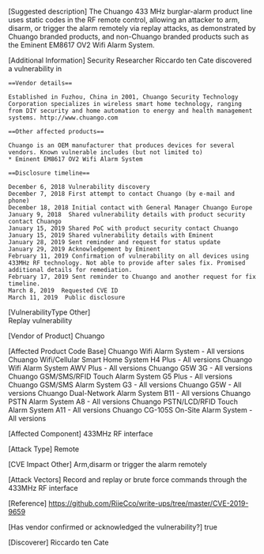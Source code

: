[Suggested description]
    The Chuango 433 MHz burglar-alarm product line uses static codes in the RF remote control, allowing an attacker to arm, disarm, or trigger the alarm remotely
    via replay attacks, as demonstrated by Chuango branded products, and non-Chuango branded products such as the Eminent EM8617 OV2 Wifi Alarm System.
 
[Additional Information]
    Security Researcher Riccardo ten Cate discovered a vulnerability in
 
    ==Vendor details==
 
    Established in Fuzhou, China in 2001, Chuango Security Technology
    Corporation specializes in wireless smart home technology, ranging
    from DIY security and home automation to energy and health management
    systems. http://www.chuango.com
 
    ==Other affected products==
 
    Chuango is an OEM manufacturer that produces devices for several vendors. Known vulnerable includes (but not limited to)
    * Eminent EM8617 OV2 Wifi Alarm System
 
    ==Disclosure timeline==
 
    December 6, 2018 Vulnerability discovery
    December 7, 2018 First attempt to contact Chuango (by e-mail and phone)
    December 18, 2018 Initial contact with General Manager Chuango Europe
    January 9, 2018  Shared vulnerability details with product security contact Chuango
    January 15, 2019 Shared PoC with product security contact Chuango
    January 15, 2019 Shared vulnerability details with Eminent
    January 28, 2019 Sent reminder and request for status update
    January 29, 2019 Acknowledgement by Eminent
    February 11, 2019 Confirmation of vulnerability on all devices using
    433MHz RF technology. Not able to provide after sales fix. Promised
    additional details for remediation.
    February 17, 2019 Sent reminder to Chuango and another request for fix timeline.
    March 8, 2019  Requested CVE ID
    March 11, 2019  Public disclosure

[VulnerabilityType Other]  
    Replay vulnerability
  
[Vendor of Product]
  Chuango
  
[Affected Product Code Base]
    Chuango Wifi Alarm System - All versions
    Chuango Wifi/Cellular Smart Home System H4 Plus - All versions
    Chuango Wifi Alarm System AWV Plus - All versions
    Chuango G5W 3G - All versions
    Chuango GSM/SMS/RFID Touch Alarm System G5 Plus - All versions
    Chuango GSM/SMS Alarm System G3 - All versions
    Chuango G5W - All versions
    Chuango Dual-Network Alarm System B11 - All versions
    Chuango PSTN Alarm System A8 - All versions
    Chuango PSTN/LCD/RFID Touch Alarm System A11 - All versions
   Chuango CG-105S On-Site Alarm System - All versions
 
[Affected Component]
    433MHz RF interface
 
[Attack Type]
    Remote
 
[CVE Impact Other]
    Arm,disarm or trigger the alarm remotely
 
[Attack Vectors]
    Record and replay or brute force commands through the 433MHz RF interface
 
[Reference]
    https://github.com/RiieCco/write-ups/tree/master/CVE-2019-9659
 
[Has vendor confirmed or acknowledged the vulnerability?]
    true
  
[Discoverer]
    Riccardo ten Cate
